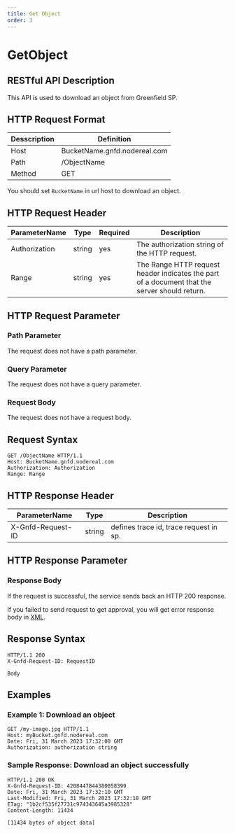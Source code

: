 ```yaml
---
title: Get Object
order: 3
---
```

# GetObject

## RESTful API Description

This API is used to download an object from Greenfield SP.

## HTTP Request Format

| Desscription | Definition                   |
| ------------ | ---------------------------- |
| Host         | BucketName.gnfd.nodereal.com |
| Path         | /ObjectName                  |
| Method       | GET                          |

You should set `BucketName` in url host to download an object.

## HTTP Request Header

| ParameterName | Type   | Required | Description                                                                                   |
| ------------- | ------ | -------- | --------------------------------------------------------------------------------------------- |
| Authorization | string | yes      | The authorization string of the HTTP request.                                                 |
| Range         | string | yes      | The Range HTTP request header indicates the part of a document that the server should return. |

## HTTP Request Parameter

### Path Parameter

The request does not have a path parameter.

### Query Parameter

The request does not have a query parameter.

### Request Body

The request does not have a request body.

## Request Syntax

```shell
GET /ObjectName HTTP/1.1
Host: BucketName.gnfd.nodereal.com
Authorization: Authorization
Range: Range
```

## HTTP Response Header

| ParameterName     | Type   | Description                            |
| ----------------- | ------ | -------------------------------------- |
| X-Gnfd-Request-ID | string | defines trace id, trace request in sp. |

## HTTP Response Parameter

### Response Body

If the request is successful, the service sends back an HTTP 200 response.

If you failed to send request to get approval, you will get error response body in [XML](./common/error.md#sp-error-response-parameter).

## Response Syntax

```shell
HTTP/1.1 200
X-Gnfd-Request-ID: RequestID

Body
```

## Examples

### Example 1: Download an object

```shell
GET /my-image.jpg HTTP/1.1
Host: myBucket.gnfd.nodereal.com
Date: Fri, 31 March 2023 17:32:00 GMT
Authorization: authorization string
```

### Sample Response: Download an object successfully

```shell
HTTP/1.1 200 OK
X-Gnfd-Request-ID: 4208447844380058399
Date: Fri, 31 March 2023 17:32:10 GMT
Last-Modified: Fri, 31 March 2023 17:32:10 GMT
ETag: "1b2cf535f27731c974343645a3985328"
Content-Length: 11434

[11434 bytes of object data]
```
